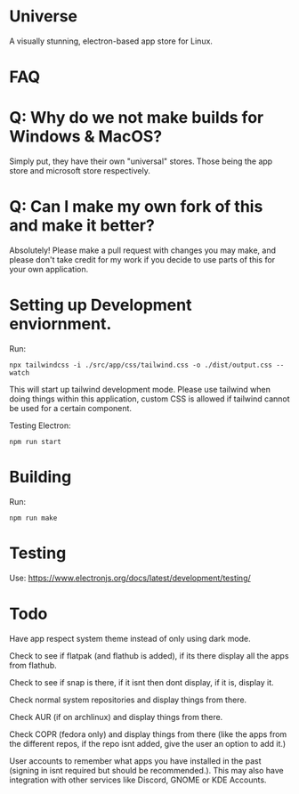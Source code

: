 # Universe

A visually stunning, electron-based app store for Linux.

# FAQ

# Q: Why do we not make builds for Windows & MacOS?

Simply put, they have their own "universal" stores. Those being the app store and microsoft store respectively.

# Q: Can I make my own fork of this and make it better?

Absolutely! Please make a pull request with changes you may make, and please don't take credit for my work if you decide to use parts of this for your own application.

# Setting up Development enviornment.

Run:

```
npx tailwindcss -i ./src/app/css/tailwind.css -o ./dist/output.css --watch
```

This will start up tailwind development mode. Please use tailwind when doing things within this application, custom CSS is allowed if tailwind cannot be used for a certain component.

Testing Electron:

```
npm run start
```

# Building

Run:

```
npm run make
```

# Testing

Use: https://www.electronjs.org/docs/latest/development/testing/

# Todo

Have app respect system theme instead of only using dark mode.

Check to see if flatpak (and flathub is added), if its there display all the apps from flathub.

Check to see if snap is there, if it isnt then dont display, if it is, display it.

Check normal system repositories and display things from there.

Check AUR (if on archlinux) and display things from there.

Check COPR (fedora only) and display things from there (like the apps from the different repos, if the repo isnt added, give the user an option to add it.)

User accounts to remember what apps you have installed in the past (signing in isnt required but should be recommended.). This may also have integration with other services like Discord, GNOME or KDE Accounts.
